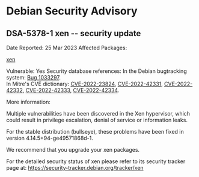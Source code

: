 
Debian Security Advisory
========================


DSA-5378-1 xen -- security update
---------------------------------



Date Reported:
25 Mar 2023
Affected Packages:

[xen](https://packages.debian.org/src:xen)

Vulnerable:
Yes
Security database references:
In the Debian bugtracking system: [Bug 1033297](https://bugs.debian.org/cgi-bin/bugreport.cgi?bug=1033297).  
In Mitre's CVE dictionary: [CVE-2022-23824](https://security-tracker.debian.org/tracker/CVE-2022-23824), [CVE-2022-42331](https://security-tracker.debian.org/tracker/CVE-2022-42331), [CVE-2022-42332](https://security-tracker.debian.org/tracker/CVE-2022-42332), [CVE-2022-42333](https://security-tracker.debian.org/tracker/CVE-2022-42333), [CVE-2022-42334](https://security-tracker.debian.org/tracker/CVE-2022-42334).  

More information:

Multiple vulnerabilities have been discovered in the Xen hypervisor,
which could result in privilege escalation, denial of service or
information leaks.


For the stable distribution (bullseye), these problems have been fixed in
version 4.14.5+94-ge49571868d-1.


We recommend that you upgrade your xen packages.


For the detailed security status of xen please refer to
its security tracker page at:
<https://security-tracker.debian.org/tracker/xen>





